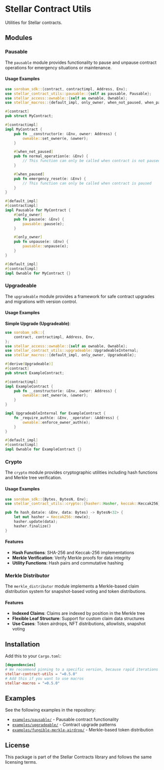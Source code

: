 # Stellar Contract Utils

Utilities for Stellar contracts.

## Modules

### Pausable

The `pausable` module provides functionality to pause and unpause contract operations for emergency situations or maintenance.

#### Usage Examples

```rust
use soroban_sdk::{contract, contractimpl, Address, Env};
use stellar_contract_utils::pausable::{self as pausable, Pausable};
use stellar_access::ownable::{self as ownable, Ownable};
use stellar_macros::{default_impl, only_owner, when_not_paused, when_paused};

#[contract]
pub struct MyContract;

#[contractimpl]
impl MyContract {
    pub fn __constructor(e: &Env, owner: Address) {
        ownable::set_owner(e, &owner);
    }

    #[when_not_paused]
    pub fn normal_operation(e: &Env) {
        // This function can only be called when contract is not paused
    }

    #[when_paused]
    pub fn emergency_reset(e: &Env) {
        // This function can only be called when contract is paused
    }
}

#[default_impl]
#[contractimpl]
impl Pausable for MyContract {
    #[only_owner]
    pub fn pause(e: &Env) {
        pausable::pause(e);
    }

    #[only_owner]
    pub fn unpause(e: &Env) {
        pausable::unpause(e);
    }
}

#[default_impl]
#[contractimpl]
impl Ownable for MyContract {}
```

### Upgradeable

The `upgradeable` module provides a framework for safe contract upgrades and migrations with version control.

#### Usage Examples

**Simple Upgrade (Upgradeable)**:

```rust
use soroban_sdk::{
    contract, contractimpl, Address, Env,
};
use stellar_access::ownable::{self as ownable, Ownable};
use stellar_contract_utils::upgradeable::UpgradeableInternal;
use stellar_macros::{default_impl, only_owner, Upgradeable};

#[derive(Upgradeable)]
#[contract]
pub struct ExampleContract;

#[contractimpl]
impl ExampleContract {
    pub fn __constructor(e: &Env, owner: Address) {
        ownable::set_owner(e, &owner);
    }
}

impl UpgradeableInternal for ExampleContract {
    fn _require_auth(e: &Env, _operator: &Address) {
        ownable::enforce_owner_auth(e);
    }
}

#[default_impl]
#[contractimpl]
impl Ownable for ExampleContract {}
```

### Crypto

The `crypto` module provides cryptographic utilities including hash functions and Merkle tree verification.

#### Usage Examples

```rust
use soroban_sdk::{Bytes, BytesN, Env};
use stellar_contract_utils::crypto::{hasher::Hasher, keccak::Keccak256};

pub fn hash_data(e: &Env, data: Bytes) -> BytesN<32> {
    let mut hasher = Keccak256::new(e);
    hasher.update(data);
    hasher.finalize()
}
```

#### Features

- **Hash Functions**: SHA-256 and Keccak-256 implementations
- **Merkle Verification**: Verify Merkle proofs for data integrity
- **Utility Functions**: Hash pairs and commutative hashing

### Merkle Distributor

The `merkle_distributor` module implements a Merkle-based claim distribution system for snapshot-based voting and token distributions.

#### Features

- **Indexed Claims**: Claims are indexed by position in the Merkle tree
- **Flexible Leaf Structure**: Support for custom claim data structures
- **Use Cases**: Token airdrops, NFT distributions, allowlists, snapshot voting

## Installation

Add this to your `Cargo.toml`:

```toml
[dependencies]
# We recommend pinning to a specific version, because rapid iterations are expected as the library is in an active development phase.
stellar-contract-utils = "=0.5.0"
# Add this if you want to use macros
stellar-macros = "=0.5.0"
```

## Examples

See the following examples in the repository:
- [`examples/pausable/`](https://github.com/OpenZeppelin/stellar-contracts/tree/main/examples/pausable) - Pausable contract functionality
- [`examples/upgradeable/`](https://github.com/OpenZeppelin/stellar-contracts/tree/main/examples/upgradeable) - Contract upgrade patterns
- [`examples/fungible-merkle-airdrop/`](https://github.com/OpenZeppelin/stellar-contracts/tree/main/examples/fungible-merkle-airdrop) - Merkle-based token distribution

## License

This package is part of the Stellar Contracts library and follows the same licensing terms.
